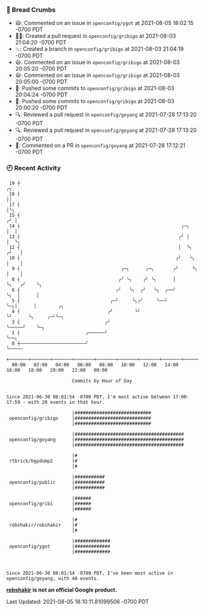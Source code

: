 ### 🍞 Bread Crumbs

 * 😃: Commented on an issue in `openconfig/ygot` at 2021-08-05 18:02:15 -0700 PDT
 * ✍🏼: Created a pull request in `openconfig/gribigo` at 2021-08-03 21:04:20 -0700 PDT
 * 💥: Created a branch in `openconfig/gribigo` at 2021-08-03 21:04:19 -0700 PDT
 * 😃: Commented on an issue in `openconfig/gribigo` at 2021-08-03 20:05:20 -0700 PDT
 * 😃: Commented on an issue in `openconfig/gribigo` at 2021-08-03 20:05:00 -0700 PDT
 * 🚢: Pushed some commits to `openconfig/gribigo` at 2021-08-03 20:04:24 -0700 PDT
 * 🚢: Pushed some commits to `openconfig/gribigo` at 2021-08-03 20:00:20 -0700 PDT
 * 🔍: Reviewed a pull request in  `openconfig/goyang` at 2021-07-28 17:13:20 -0700 PDT
 * 🔍: Reviewed a pull request in  `openconfig/goyang` at 2021-07-28 17:13:20 -0700 PDT
 * 💬: Commented on a PR in  `openconfig/goyang` at 2021-07-28 17:12:21 -0700 PDT

### 🕘 Recent Activity
```
 19 ┼                                                                        ╭╮
 18 ┤                                                                        ││
 17 ┤                                                                        │╰╮
 15 ┤                                                                       ╭╯ │
 14 ┤                                                           ╭─╮         │  │
 13 ┤                                                          ╭╯ │         │  ╰╮
 12 ┤                                                          │  ╰╮       ╭╯   │
 10 ┤                                                         ╭╯   ╰╮      │    │
  9 ┤                                     ╭─╮      ╭─╮       ╭╯     ╰╮     │    │
  8 ┤                                    ╭╯ ╰╮    ╭╯ ╰╮      │       ╰╮   ╭╯    ╰╮
  6 ┤                                   ╭╯   ╰╮  ╭╯   ╰╮  ╭──╯        ╰╮  │      │
  5 ┤                                 ╭─╯     ╰╮╭╯     ╰──╯            ╰─╮│      │        ╭╮
  4 ┤                                ╭╯        ╰╯                        ╰╯      ╰╮     ╭─╯╰─╮
  3 ┤                               ╭╯                                            ╰─────╯    ╰─╮
  1 ┤                        ╭──────╯                                                          ╰──╮
  0 ┼────────────────────────╯                                                                    ╰─────
    +───────+───────+───────+───────+───────+───────+───────+───────+───────+───────+───────+───────+────
  00:00   02:00   04:00   06:00   08:00   10:00   12:00   14:00   16:00   18:00   20:00   22:00   00:00   

						Commits by Hour of Day


Since 2021-06-30 08:01:54 -0700 PDT, I'm most active between 17:00-17:59 - with 20 events in that hour.

```



```
                        |############################
 openconfig/gribigo     |############################
                        |############################

                        |########################################
 openconfig/goyang      |########################################
                        |########################################

                        |#
 rtbrick/bgpdump2       |#
                        |#

                        |###########
 openconfig/public      |###########
                        |###########

                        |######
 openconfig/gribi       |######
                        |######

                        |#
 robshakir/robshakir    |#
                        |#

                        |#############
 openconfig/ygot        |#############
                        |#############



Since 2021-06-30 08:01:54 -0700 PDT, I've been most active in openconfig/goyang, with 40 events.

```
**[robshakir](mailto:robjs@google.com) is not an official Google product.**  


Last Updated: 2021-08-05 18:10:11.81099506 -0700 PDT
